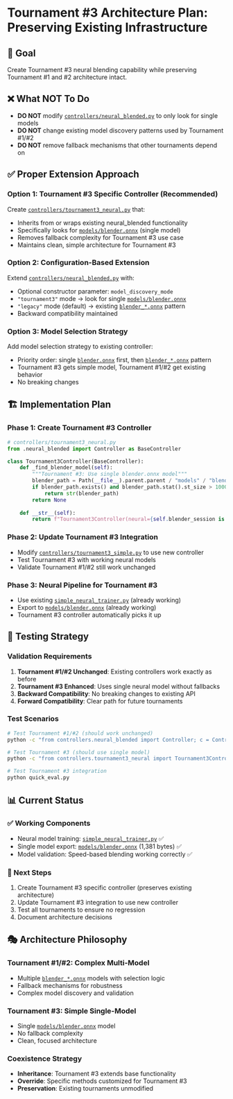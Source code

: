 # Tournament #3 Architecture Plan: Preserving Existing Infrastructure

## 🎯 Goal
Create Tournament #3 neural blending capability while preserving Tournament #1 and #2 architecture intact.

## ❌ What NOT To Do
- **DO NOT** modify [`controllers/neural_blended.py`](controllers/neural_blended.py) to only look for single models
- **DO NOT** change existing model discovery patterns used by Tournament #1/#2
- **DO NOT** remove fallback mechanisms that other tournaments depend on

## ✅ Proper Extension Approach

### Option 1: Tournament #3 Specific Controller (Recommended)
Create [`controllers/tournament3_neural.py`](controllers/tournament3_neural.py) that:
- Inherits from or wraps existing neural_blended functionality
- Specifically looks for [`models/blender.onnx`](models/blender.onnx) (single model)
- Removes fallback complexity for Tournament #3 use case
- Maintains clean, simple architecture for Tournament #3

### Option 2: Configuration-Based Extension
Extend [`controllers/neural_blended.py`](controllers/neural_blended.py) with:
- Optional constructor parameter: `model_discovery_mode`
- `"tournament3"` mode → look for single [`models/blender.onnx`](models/blender.onnx)
- `"legacy"` mode (default) → existing [`blender_*.onnx`](models/) pattern
- Backward compatibility maintained

### Option 3: Model Selection Strategy
Add model selection strategy to existing controller:
- Priority order: single [`blender.onnx`](models/blender.onnx) first, then [`blender_*.onnx`](models/) pattern
- Tournament #3 gets simple model, Tournament #1/#2 get existing behavior
- No breaking changes

## 🏗️ Implementation Plan

### Phase 1: Create Tournament #3 Controller
```python
# controllers/tournament3_neural.py
from .neural_blended import Controller as BaseController

class Tournament3Controller(BaseController):
    def _find_blender_model(self):
        """Tournament #3: Use single blender.onnx model"""
        blender_path = Path(__file__).parent.parent / "models" / "blender.onnx"
        if blender_path.exists() and blender_path.stat().st_size > 1000:
            return str(blender_path)
        return None
    
    def __str__(self):
        return f"Tournament3Controller(neural={self.blender_session is not None})"
```

### Phase 2: Update Tournament #3 Integration
- Modify [`controllers/tournament3_simple.py`](controllers/tournament3_simple.py) to use new controller
- Test Tournament #3 with working neural models
- Validate Tournament #1/#2 still work unchanged

### Phase 3: Neural Pipeline for Tournament #3
- Use existing [`simple_neural_trainer.py`](simple_neural_trainer.py) (already working)
- Export to [`models/blender.onnx`](models/blender.onnx) (already working)
- Tournament #3 controller automatically picks it up

## 🧪 Testing Strategy

### Validation Requirements
1. **Tournament #1/#2 Unchanged**: Existing controllers work exactly as before
2. **Tournament #3 Enhanced**: Uses single neural model without fallbacks  
3. **Backward Compatibility**: No breaking changes to existing API
4. **Forward Compatibility**: Clear path for future tournaments

### Test Scenarios
```bash
# Test Tournament #1/#2 (should work unchanged)
python -c "from controllers.neural_blended import Controller; c = Controller(); print(c)"

# Test Tournament #3 (should use single model)
python -c "from controllers.tournament3_neural import Tournament3Controller; c = Tournament3Controller(); print(c)"

# Test Tournament #3 integration
python quick_eval.py
```

## 📊 Current Status

### ✅ Working Components
- Neural model training: [`simple_neural_trainer.py`](simple_neural_trainer.py) ✅
- Single model export: [`models/blender.onnx`](models/blender.onnx) (1,381 bytes) ✅
- Model validation: Speed-based blending working correctly ✅

### 🔄 Next Steps
1. Create Tournament #3 specific controller (preserves existing architecture)
2. Update Tournament #3 integration to use new controller
3. Test all tournaments to ensure no regression
4. Document architecture decisions

## 🎭 Architecture Philosophy

### Tournament #1/#2: Complex Multi-Model
- Multiple [`blender_*.onnx`](models/) models with selection logic
- Fallback mechanisms for robustness
- Complex model discovery and validation

### Tournament #3: Simple Single-Model
- Single [`models/blender.onnx`](models/blender.onnx) model
- No fallback complexity
- Clean, focused architecture

### Coexistence Strategy
- **Inheritance**: Tournament #3 extends base functionality
- **Override**: Specific methods customized for Tournament #3
- **Preservation**: Existing tournaments unmodified